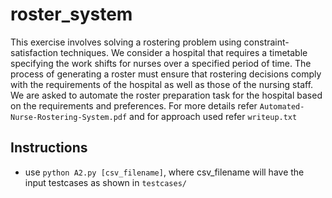 # roster_system
This exercise involves solving a rostering problem using constraint-satisfaction techniques. We consider a hospital that requires a timetable specifying the work shifts for nurses over a specified period of time. The process of generating a roster must ensure that rostering decisions comply with the requirements of the hospital as well as those of the nursing staff. We are asked to automate the roster preparation task for the hospital based on the requirements and preferences. For more details refer `Automated-Nurse-Rostering-System.pdf` and for approach used refer `writeup.txt`

## Instructions
* use `python A2.py [csv_filename]`, where csv_filename will have the input testcases as shown in `testcases/`

